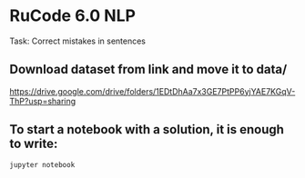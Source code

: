 # RuCode 6.0 NLP
Task: Correct mistakes in sentences
## Download dataset from link and move it to data/
https://drive.google.com/drive/folders/1EDtDhAa7x3GE7PtPP6yjYAE7KGqV-ThP?usp=sharing
## To start a notebook with a solution, it is enough to write:
```bash
jupyter notebook
```
